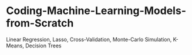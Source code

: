 # Coding-Machine-Learning-Models-from-Scratch
Linear Regression, Lasso, Cross-Validation, Monte-Carlo Simulation, K-Means, Decision Trees
